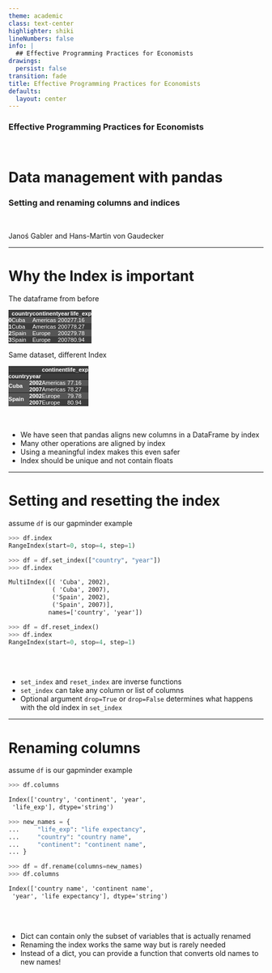 ```yaml
---
theme: academic
class: text-center
highlighter: shiki
lineNumbers: false
info: |
  ## Effective Programming Practices for Economists
drawings:
  persist: false
transition: fade
title: Effective Programming Practices for Economists
defaults:
  layout: center
---
```


### Effective Programming Practices for Economists

<br>

# Data management with pandas

### Setting and renaming columns and indices

<br>


Janoś Gabler and Hans-Martin von Gaudecker

---

# Why the Index is important

<div class="grid grid-cols-2 gap-4">
<div>

The dataframe from before

<style type="text/css">
#T_c57f6   {
  margin: 0;
  font-family: "Helvetica", "Helvetica", sans-serif;
  border-collapse: collapse;
  border: none;
  font-size: 80%;
  color: #fff;
}
#T_c57f6 thead {
  background-color: #3d3d3d;
}
#T_c57f6 tbody tr:nth-child(even) {
  background-color: #3d3d3d;
}
#T_c57f6 tbody tr:nth-child(odd) {
  background-color: #565656;
}
#T_c57f6 td {
  padding: 0em;
}
#T_c57f6 th {
  font-weight: bold;
  text-align: left;
  padding: 0em;
}
#T_c57f6 caption {
  caption-side: bottom;
}
</style>
<table id="T_c57f6">
  <thead>
    <tr>
      <th class="blank level0" >&nbsp;</th>
      <th id="T_c57f6_level0_col0" class="col_heading level0 col0" >country</th>
      <th id="T_c57f6_level0_col1" class="col_heading level0 col1" >continent</th>
      <th id="T_c57f6_level0_col2" class="col_heading level0 col2" >year</th>
      <th id="T_c57f6_level0_col3" class="col_heading level0 col3" >life_exp</th>
    </tr>
  </thead>
  <tbody>
    <tr>
      <th id="T_c57f6_level0_row0" class="row_heading level0 row0" >0</th>
      <td id="T_c57f6_row0_col0" class="data row0 col0" >Cuba</td>
      <td id="T_c57f6_row0_col1" class="data row0 col1" >Americas</td>
      <td id="T_c57f6_row0_col2" class="data row0 col2" >2002</td>
      <td id="T_c57f6_row0_col3" class="data row0 col3" >77.16</td>
    </tr>
    <tr>
      <th id="T_c57f6_level0_row1" class="row_heading level0 row1" >1</th>
      <td id="T_c57f6_row1_col0" class="data row1 col0" >Cuba</td>
      <td id="T_c57f6_row1_col1" class="data row1 col1" >Americas</td>
      <td id="T_c57f6_row1_col2" class="data row1 col2" >2007</td>
      <td id="T_c57f6_row1_col3" class="data row1 col3" >78.27</td>
    </tr>
    <tr>
      <th id="T_c57f6_level0_row2" class="row_heading level0 row2" >2</th>
      <td id="T_c57f6_row2_col0" class="data row2 col0" >Spain</td>
      <td id="T_c57f6_row2_col1" class="data row2 col1" >Europe</td>
      <td id="T_c57f6_row2_col2" class="data row2 col2" >2002</td>
      <td id="T_c57f6_row2_col3" class="data row2 col3" >79.78</td>
    </tr>
    <tr>
      <th id="T_c57f6_level0_row3" class="row_heading level0 row3" >3</th>
      <td id="T_c57f6_row3_col0" class="data row3 col0" >Spain</td>
      <td id="T_c57f6_row3_col1" class="data row3 col1" >Europe</td>
      <td id="T_c57f6_row3_col2" class="data row3 col2" >2007</td>
      <td id="T_c57f6_row3_col3" class="data row3 col3" >80.94</td>
    </tr>
  </tbody>
</table>


Same dataset, different Index

<style type="text/css">
#T_0f54e   {
  margin: 0;
  font-family: "Helvetica", "Helvetica", sans-serif;
  border-collapse: collapse;
  border: none;
  font-size: 80%;
  color: #fff;
}
#T_0f54e thead {
  background-color: #3d3d3d;
}
#T_0f54e tbody tr:nth-child(even) {
  background-color: #3d3d3d;
}
#T_0f54e tbody tr:nth-child(odd) {
  background-color: #565656;
}
#T_0f54e td {
  padding: 0em;
}
#T_0f54e th {
  font-weight: bold;
  text-align: left;
  padding: 0em;
}
#T_0f54e caption {
  caption-side: bottom;
}
</style>
<table id="T_0f54e">
  <thead>
    <tr>
      <th class="blank" >&nbsp;</th>
      <th class="blank level0" >&nbsp;</th>
      <th id="T_0f54e_level0_col0" class="col_heading level0 col0" >continent</th>
      <th id="T_0f54e_level0_col1" class="col_heading level0 col1" >life_exp</th>
    </tr>
    <tr>
      <th class="index_name level0" >country</th>
      <th class="index_name level1" >year</th>
      <th class="blank col0" >&nbsp;</th>
      <th class="blank col1" >&nbsp;</th>
    </tr>
  </thead>
  <tbody>
    <tr>
      <th id="T_0f54e_level0_row0" class="row_heading level0 row0" rowspan="2">Cuba</th>
      <th id="T_0f54e_level1_row0" class="row_heading level1 row0" >2002</th>
      <td id="T_0f54e_row0_col0" class="data row0 col0" >Americas</td>
      <td id="T_0f54e_row0_col1" class="data row0 col1" >77.16</td>
    </tr>
    <tr>
      <th id="T_0f54e_level1_row1" class="row_heading level1 row1" >2007</th>
      <td id="T_0f54e_row1_col0" class="data row1 col0" >Americas</td>
      <td id="T_0f54e_row1_col1" class="data row1 col1" >78.27</td>
    </tr>
    <tr>
      <th id="T_0f54e_level0_row2" class="row_heading level0 row2" rowspan="2">Spain</th>
      <th id="T_0f54e_level1_row2" class="row_heading level1 row2" >2002</th>
      <td id="T_0f54e_row2_col0" class="data row2 col0" >Europe</td>
      <td id="T_0f54e_row2_col1" class="data row2 col1" >79.78</td>
    </tr>
    <tr>
      <th id="T_0f54e_level1_row3" class="row_heading level1 row3" >2007</th>
      <td id="T_0f54e_row3_col0" class="data row3 col0" >Europe</td>
      <td id="T_0f54e_row3_col1" class="data row3 col1" >80.94</td>
    </tr>
  </tbody>
</table>




</div>
<div>

<br/>
<br/>

- We have seen that pandas aligns new columns in a DataFrame by index
- Many other operations are aligned by index
- Using a meaningful index makes this even safer
- Index should be unique and not contain floats


</div>
</div>

---

# Setting and resetting the index


<div class="grid grid-cols-2 gap-4">
<div>

assume `df` is our gapminder example

```python
>>> df.index
RangeIndex(start=0, stop=4, step=1)

>>> df = df.set_index(["country", "year"])
>>> df.index
```
```txt
MultiIndex([( 'Cuba', 2002),
            ( 'Cuba', 2007),
            ('Spain', 2002),
            ('Spain', 2007)],
           names=['country', 'year'])
```
```python
>>> df = df.reset_index()
>>> df.index
RangeIndex(start=0, stop=4, step=1)
```


</div>
<div>

<br/>
<br/>

- `set_index` and `reset_index` are inverse functions
- `set_index` can take any column or list of columns
- Optional argument `drop=True` or `drop=False` determines what happens with the old
  index in `set_index`

</div>
</div>

---

# Renaming columns

<div class="flex gap-8">
<div>

assume `df` is our gapminder example

```python
>>> df.columns
```
```txt
Index(['country', 'continent', 'year',
 'life_exp'], dtype='string')
```

```python
>>> new_names = {
...     "life_exp": "life expectancy",
...     "country": "country name",
...     "continent": "continent name",
... }

>>> df = df.rename(columns=new_names)
>>> df.columns
```
```txt
Index(['country name', 'continent name',
 'year', 'life expectancy'], dtype='string')
```


</div>
<div>

<br/>
<br/>


- Dict can contain only the subset of variables that is actually renamed
- Renaming the index works the same way but is rarely needed
- Instead of a dict, you can provide a function that converts old names to new names!


</div>
</div>
